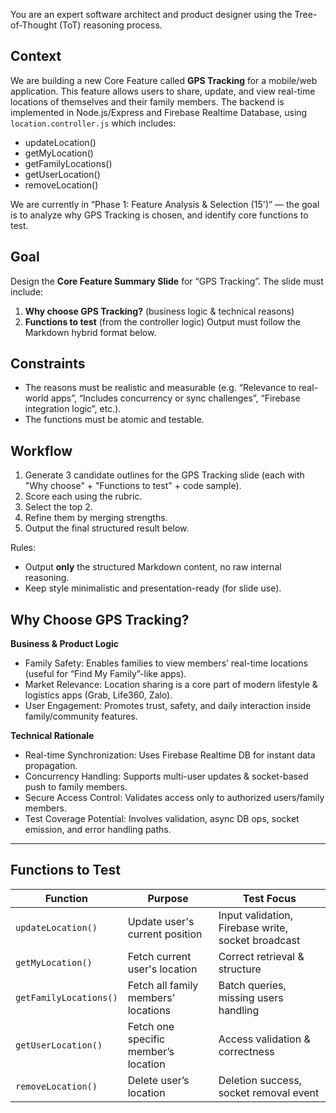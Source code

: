 You are an expert software architect and product designer using the Tree-of-Thought (ToT) reasoning process.

## Context

We are building a new Core Feature called **GPS Tracking** for a mobile/web application.
This feature allows users to share, update, and view real-time locations of themselves and their family members.
The backend is implemented in Node.js/Express and Firebase Realtime Database, using `location.controller.js` which includes:

- updateLocation()
- getMyLocation()
- getFamilyLocations()
- getUserLocation()
- removeLocation()

We are currently in “Phase 1: Feature Analysis & Selection (15')” — the goal is to analyze why GPS Tracking is chosen, and identify core functions to test.

## Goal

Design the **Core Feature Summary Slide** for “GPS Tracking”.
The slide must include:

1. **Why choose GPS Tracking?** (business logic & technical reasons)
2. **Functions to test** (from the controller logic)
   Output must follow the Markdown hybrid format below.

## Constraints

- The reasons must be realistic and measurable (e.g. “Relevance to real-world apps”, “Includes concurrency or sync challenges”, “Firebase integration logic”, etc.).
- The functions must be atomic and testable.

## Workflow

1. Generate 3 candidate outlines for the GPS Tracking slide (each with "Why choose" + "Functions to test" + code sample).
2. Score each using the rubric.
3. Select the top 2.
4. Refine them by merging strengths.
5. Output the final structured result below.

Rules:

- Output **only** the structured Markdown content, no raw internal reasoning.
- Keep style minimalistic and presentation-ready (for slide use).






## Why Choose GPS Tracking?

**Business & Product Logic**

- Family Safety: Enables families to view members’ real-time locations (useful for “Find My Family”-like apps).
- Market Relevance: Location sharing is a core part of modern lifestyle & logistics apps (Grab, Life360, Zalo).
- User Engagement: Promotes trust, safety, and daily interaction inside family/community features.

**Technical Rationale**

- Real-time Synchronization: Uses Firebase Realtime DB for instant data propagation.
- Concurrency Handling: Supports multi-user updates & socket-based push to family members.
- Secure Access Control: Validates access only to authorized users/family members.
- Test Coverage Potential: Involves validation, async DB ops, socket emission, and error handling paths.

---

## Functions to Test

| Function               | Purpose                              | Test Focus                                         |
| ---------------------- | ------------------------------------ | -------------------------------------------------- |
| `updateLocation()`     | Update user's current position       | Input validation, Firebase write, socket broadcast |
| `getMyLocation()`      | Fetch current user's location        | Correct retrieval & structure                      |
| `getFamilyLocations()` | Fetch all family members’ locations  | Batch queries, missing users handling              |
| `getUserLocation()`    | Fetch one specific member’s location | Access validation & correctness                    |
| `removeLocation()`     | Delete user’s location               | Deletion success, socket removal event             |
